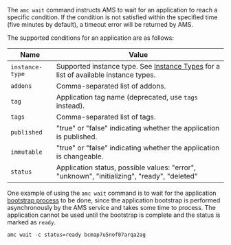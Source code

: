 The `amc wait` command instructs AMS to wait for an application to reach a specific condition. If the condition is not satisfied within the specified time (five minutes by default), a timeout error will be returned by AMS.

The supported conditions for an application are as follows:

Name            |  Value
----------------|------------
`instance-type` |  Supported instance type. See [Instance Types](https://discourse.ubuntu.com/t/instances-types-reference/17764) for a list of available instance types.
`addons`        |  Comma-separated list of addons.
`tag`           |  Application tag name (deprecated, use `tags` instead).
`tags`          |  Comma-separated list of tags.
`published`     |  "true" or "false" indicating whether the application is published.
`immutable`     |  "true" or "false" indicating whether the application is changeable.
`status`        |  Application status, possible values: "error", "unknown", "initializing", "ready", "deleted"

One example of using the `amc wait` command is to wait for the application [bootstrap process](tbd) to be done, since the application bootstrap is performed asynchronously by the AMS service and takes some time to process. The application cannot be used until the bootstrap is complete and the status is marked as `ready`.

    amc wait -c status=ready bcmap7u5nof07arqa2ag
